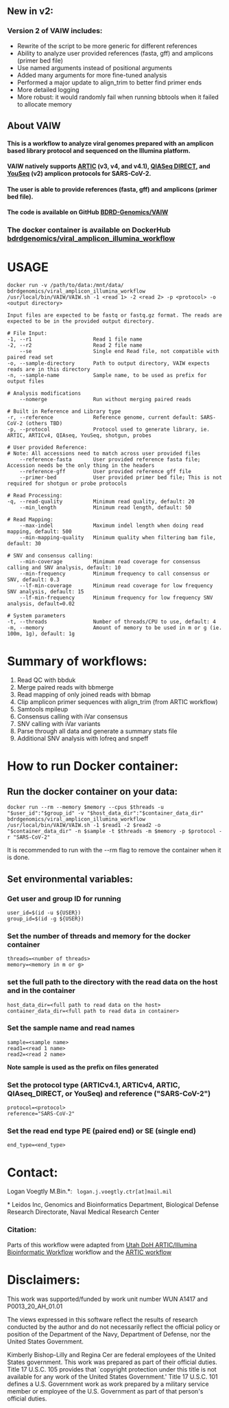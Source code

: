 ## New in v2:
### Version 2 of VAIW includes:
* Rewrite of the script to be more generic for different references
* Ability to analyze user provided references (fasta, gff) and amplicons (primer bed file)
* Use named arguments instead of positional arguments
* Added many arguments for more fine-tuned analysis
* Performed a major update to align_trim to better find primer ends
* More detailed logging
* More robust: it would randomly fail when running bbtools when it failed to allocate memory

## About VAIW
#### This is a workflow to analyze viral genomes prepared with an amplicon based library protocol and sequenced on the Illumina platform. 
#### VAIW natively supports [ARTIC](https://artic.network/ncov-2019) (v3, v4, and v4.1), [QIASeq DIRECT](https://www.qiagen.com/us/products/next-generation-sequencing/rna-sequencing/qiaseq-direct-sars-cov-2-kits/), and  [YouSeq](https://youseq.com) (v2) amplicon protocols for SARS-CoV-2.

#### The user is able to provide references (fasta, gff) and amplicons (primer bed file).

#### The code is available on GitHub [BDRD-Genomics/VAIW](https://github.com/BDRD-Genomics/VAIW) 

### The docker container is available on DockerHub [bdrdgenomics/viral_amplicon_illumina_workflow](https://hub.docker.com/r/bdrdgenomics/viral_amplicon_illumina_workflow)

# USAGE
```
docker run -v /path/to/data:/mnt/data/ bdrdgenomics/viral_amplicon_illumina_workflow /usr/local/bin/VAIW/VAIW.sh -1 <read 1> -2 <read 2> -p <protocol> -o <output directory>

Input files are expected to be fastq or fastq.gz format. The reads are expected to be in the provided output directory.

# File Input:
-1, --r1                    Read 1 file name
-2, --r2                    Read 2 file name
    --se                    Single end Read file, not compatible with paired read set
-o, --sample-directory      Path to output directory, VAIW expects reads are in this directory
-n, --sample-name           Sample name, to be used as prefix for output files

# Analysis modifications
    --nomerge               Run without merging paired reads

# Built in Reference and Library type
-r, --reference             Reference genome, current default: SARS-CoV-2 (others TBD)
-p, --protocol              Protocol used to generate library, ie. ARTIC, ARTICv4, QIAseq, YouSeq, shotgun, probes

# User provided Reference:
# Note: All accessions need to match across user provided files
    --reference-fasta       User provided reference fasta file; Accession needs be the only thing in the headers
    --reference-gff         User provided reference gff file
    --primer-bed            User provided primer bed file; This is not required for shotgun or probe protocols

# Read Processing:
-q, --read-quality          Minimum read quality, default: 20
    --min_length            Minimum read length, default: 50

# Read Mapping:
    --max-indel             Maximum indel length when doing read mapping, default: 500
    --min-mapping-quality   Minimum quality when filtering bam file, default: 30

# SNV and consensus calling:
    --min-coverage          Minimum read coverage for consensus calling and SNV analysis, default: 10
    --min-frequency         Minimum frequency to call consensus or SNV, default: 0.3
    --lf-min-coverage       Minimum read coverage for low frequency SNV analysis, default: 15
    --lf-min-frequency      Minimum frequency for low frequency SNV analysis, default=0.02

# System parameters
-t, --threads               Number of threads/CPU to use, default: 4
-m, --memory                Amount of memory to be used in m or g (ie. 100m, 1g), default: 1g
```

# Summary of workflows:
1. Read QC with bbduk
2. Merge paired reads with bbmerge
3. Read mapping of only joined reads with bbmap
4. Clip amplicon primer sequences with align_trim (from ARTIC workflow)
5. Samtools mpileup
6. Consensus calling with iVar consensus
7. SNV calling with iVar variants
8. Parse through all data and generate a summary stats file
9. Additional SNV analysis with lofreq and snpeff

# How to run Docker container: 

## Run the docker container on your data:
```
docker run --rm --memory $memory --cpus $threads -u "$user_id":"$group_id" -v "$host_data_dir":"$container_data_dir" bdrdgenomics/viral_amplicon_illumina_workflow /usr/local/bin/VAIW/VAIW.sh -1 $read1 -2 $read2 -o "$container_data_dir" -n $sample -t $threads -m $memory -p $protocol -r "SARS-CoV-2"
```
 It is recommended to run with the --rm flag to remove the container when it is done.

## Set environmental variables:

### Get user and group ID for running
```
user_id=$(id -u ${USER})
group_id=$(id -g ${USER})
```
### Set the number of threads and memory for the docker container
```
threads=<number of threads>
memory=<memory in m or g>
```
### set the full path to the directory with the read data on the host and in the container
```
host_data_dir=<full path to read data on the host>
container_data_dir=<full path to read data in container>
```
### Set the sample name and read names
```
sample=<sample name>
read1=<read 1 name>
read2=<read 2 name>
```

**Note sample is used as the prefix on files generated**

### Set the protocol type (ARTICv4.1, ARTICv4, ARTIC, QIAseq_DIRECT, or YouSeq) and reference ("SARS-CoV-2")
```
protocol=<protocol>
reference="SARS-CoV-2"
```

### Set the read end type PE (paired end) or SE (single end)
```
end_type=<end_type>
```

# Contact:
Logan Voegtly M.Bin.*: ``` logan.j.voegtly.ctr[at]mail.mil```


\* Leidos Inc, Genomics and Bioinformatics Department, Biological Defense Research Directorate, Naval Medical Research Center

### Citation:
Parts of this workflow were adapted from [Utah DoH ARTIC/Illumina Bioinformatic Workflow](https://github.com/CDCgov/SARS-CoV-2_Sequencing/tree/master/protocols/BFX-UT_ARTIC_Illumina) workflow and the [ARTIC workflow](https://artic.network/ncov-2019/ncov2019-bioinformatics-sop.html)


# Disclaimers: 

This work was supported/funded by work unit number WUN A1417 and P0013_20_AH_01.01

The views expressed in this software reflect the results of research conducted by the author and do not necessarily reflect the official policy or position of the Department of the Navy, Department of Defense, nor the United States Government.

Kimberly Bishop-Lilly and Regina Cer are federal employees of the United States government. This work was prepared as part of their official duties. Title 17 U.S.C. 105 provides that `copyright protection under this title is not available for any work of the United States Government.' Title 17 U.S.C. 101 defines a U.S. Government work as work prepared by a military service member or employee of the U.S. Government as part of that person's official duties.